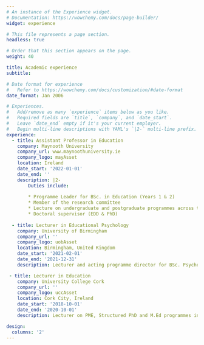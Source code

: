 ```yaml
---
# An instance of the Experience widget.
# Documentation: https://wowchemy.com/docs/page-builder/
widget: experience

# This file represents a page section.
headless: true

# Order that this section appears on the page.
weight: 40

title: Academic experience
subtitle:

# Date format for experience
#   Refer to https://wowchemy.com/docs/customization/#date-format
date_format: Jan 2006

# Experiences.
#   Add/remove as many `experience` items below as you like.
#   Required fields are `title`, `company`, and `date_start`.
#   Leave `date_end` empty if it's your current employer.
#   Begin multi-line descriptions with YAML's `|2-` multi-line prefix.
experience:
  - title: Assistant Professor in Education
    company: Maynooth University
    company_url: www.maynoothuniversity.ie
    company_logo: mayAsset
    location: Ireland
    date_start: '2022-01-01'
    date_end: ''
    description: |2-
        Duties include:
        
        * Programme Leader for BSc. in Education (Years 1 & 2)
        * Member of the research committee
        * Lecture on undergraduate and postgraduate programmes across the Department of Education
        * Doctoral supervisor (EDD & PhD)
        
  - title: Lecturer in Educational Psychology
    company: University of Birmingham
    company_url: ''
    company_logo: uobAsset
    location: Birmingham, United Kingdom
    date_start: '2021-02-01'
    date_end: '2021-12-31'
    description: Lecturer and acting programme director for BSc. Psychology of Education

 - title: Lecturer in Education
    company: University College Cork
    company_url: ''
    company_logo: uccAsset
    location: Cork City, Ireland
    date_start: '2018-10-01'
    date_end: '2020-10-01'
    description: Lecturer on PME, Structured PhD and M.Ed programmes in the School of Education.

design:
  columns: '2'
---
```

